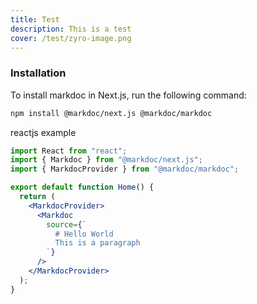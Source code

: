 ```yaml
---
title: Test
description: This is a test
cover: /test/zyro-image.png
---
```


### Installation

To install markdoc in Next.js, run the following command:

```bash
npm install @markdoc/next.js @markdoc/markdoc
```

reactjs example

```jsx
import React from "react";
import { Markdoc } from "@markdoc/next.js";
import { MarkdocProvider } from "@markdoc/markdoc";

export default function Home() {
  return (
    <MarkdocProvider>
      <Markdoc
        source={`
          # Hello World
          This is a paragraph
        `}
      />
    </MarkdocProvider>
  );
}
```
